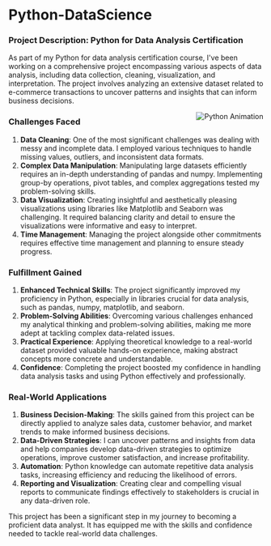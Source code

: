 # Python-DataScience
### Project Description: Python for Data Analysis Certification

As part of my Python for data analysis certification course, I've been working on a comprehensive project encompassing various aspects of data analysis, including data collection, cleaning, visualization, and interpretation. The project involves analyzing an extensive dataset related to e-commerce transactions to uncover patterns and insights that can inform business decisions.

<p>
<img src="https://media1.giphy.com/media/v1.Y2lkPTc5MGI3NjExc2dwM2Z1OWk4emt1eDhwdnkwa3hmaGt5aTgyam1pY2NwZTQ1dHVkbCZlcD12MV9pbnRlcm5hbF9naWZfYnlfaWQmY3Q9Zw/KAq5w47R9rmTuvWOWa/giphy.webp" alt="Python Animation" style= width:"500px;height:"500px;" align="right"></p>

### Challenges Faced

1. **Data Cleaning**: One of the most significant challenges was dealing with messy and incomplete data. I employed various techniques to handle missing values, outliers, and inconsistent data formats.
2. **Complex Data Manipulation**: Manipulating large datasets efficiently requires an in-depth understanding of pandas and numpy. Implementing group-by operations, pivot tables, and complex aggregations tested my problem-solving skills.
3. **Data Visualization**: Creating insightful and aesthetically pleasing visualizations using libraries like Matplotlib and Seaborn was challenging. It required balancing clarity and detail to ensure the visualizations were informative and easy to interpret.
4. **Time Management**: Managing the project alongside other commitments requires effective time management and planning to ensure steady progress.

### Fulfillment Gained

1. **Enhanced Technical Skills**: The project significantly improved my proficiency in Python, especially in libraries crucial for data analysis, such as pandas, numpy, matplotlib, and seaborn.
2. **Problem-Solving Abilities**: Overcoming various challenges enhanced my analytical thinking and problem-solving abilities, making me more adept at tackling complex data-related issues.
3. **Practical Experience**: Applying theoretical knowledge to a real-world dataset provided valuable hands-on experience, making abstract concepts more concrete and understandable.
4. **Confidence**: Completing the project boosted my confidence in handling data analysis tasks and using Python effectively and professionally.

### Real-World Applications

1. **Business Decision-Making**: The skills gained from this project can be directly applied to analyze sales data, customer behavior, and market trends to make informed business decisions.
2. **Data-Driven Strategies**: I can uncover patterns and insights from data and help companies develop data-driven strategies to optimize operations, improve customer satisfaction, and increase profitability.
3. **Automation**: Python knowledge can automate repetitive data analysis tasks, increasing efficiency and reducing the likelihood of errors.
4. **Reporting and Visualization**: Creating clear and compelling visual reports to communicate findings effectively to stakeholders is crucial in any data-driven role.

This project has been a significant step in my journey to becoming a proficient data analyst. It has equipped me with the skills and confidence needed to tackle real-world data challenges.
